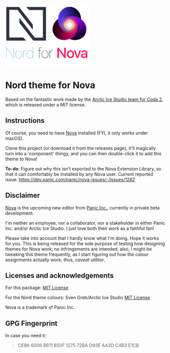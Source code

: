 ![](Images/nord-for-nova.png)

# Nord theme for Nova

Based on the fantastic work made by the [Arctic Ice Studio team for Coda 2](https://github.com/arcticicestudio/nord-coda/), which is released under a MIT license.

## Instructions

Of course, you need to have [Nova](https://panic.com/nova) installed (FYI, it only works under macOS).

Clone this project (or download it from the releases page), it'll magically turn into a 'component' thingy, and you can then double-click it to add this theme to Nova!

**To-do**: Figure out why this isn't exported to the Nova Extension Library, so that it can comfortably be installed by any Nova user. Current reported issue: https://dev.panic.com/panic/nova-issues/-/issues/1282

## Disclaimer

[Nova](https://panic.com/nova) is the upcoming new editor from [Panic Inc.](https://panic.com/), currently in private beta development.

I'm neither an employee, nor a collaborator, nor a stakeholder in either Panic Inc. and/or Arctic Ice Studio. I just love both their work as a faithful fan!

Please take into account that I hardly know what I'm doing. Hope it works for you. This is being released for the sole purpose of testing how designing themes for Nova work; no infringements are intended; also, I might be tweaking this theme frequently, as I start figuring out how the colour assignments actually work; thus, _caveat utilitor_.

## Licenses and acknowledgements

For this package: [MIT License](LICENSE.md)

For the Nord theme colours: Sven Greb/Arctic Ice Studio [MIT License](https://github.com/arcticicestudio/nord/blob/develop/LICENSE.md)

Nova is a trademark of Panic Inc.

## GPG Fingerprint

In case you need it:

> CE8A 6006 B611 850F 1275 72BA D93E AA3D C4B3 E1CB
